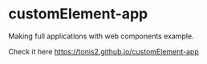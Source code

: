 # customElement-app
Making full applications with web components example.

Check it here https://tonis2.github.io/customElement-app
